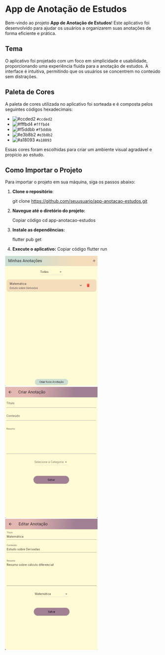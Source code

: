 # App de Anotação de Estudos

Bem-vindo ao projeto **App de Anotação de Estudos**! Este aplicativo foi desenvolvido para ajudar os usuários a organizarem suas anotações de forma eficiente e prática.

## Tema

O aplicativo foi projetado com um foco em simplicidade e usabilidade, proporcionando uma experiência fluida para a anotação de estudos. A interface é intuitiva, permitindo que os usuários se concentrem no conteúdo sem distrações.

## Paleta de Cores

A paleta de cores utilizada no aplicativo foi sorteada e é composta pelos seguintes códigos hexadecimais:

- ![#ccded2](https://via.placeholder.com/15/ccded2/000000?text=+) `#ccded2`
- ![#fffbd4](https://via.placeholder.com/15/fffbd4/000000?text=+) `#fffbd4`
- ![#f5ddbb](https://via.placeholder.com/15/f5ddbb/000000?text=+) `#f5ddbb`
- ![#e3b8b2](https://via.placeholder.com/15/e3b8b2/000000?text=+) `#e3b8b2`
- ![#a18093](https://via.placeholder.com/15/a18093/000000?text=+) `#a18093`

Essas cores foram escolhidas para criar um ambiente visual agradável e propício ao estudo.

## Como Importar o Projeto

Para importar o projeto em sua máquina, siga os passos abaixo:

1. **Clone o repositório**:
   
   git clone https://github.com/seuusuario/app-anotacao-estudos.git
   
3. **Navegue até o diretório do projeto:**
   
   Copiar código
   cd app-anotacao-estudos
     
3. **Instale as dependências:**

   flutter pub get

4. **Execute o aplicativo:**
   Copiar código
   flutter run


<p>
  <img src="/imagens/Captura de tela 2024-09-24 202830.png" alt="Texto Alternativo" width="300" style="display: inline-block; margin-right: 10px;">
  <img src="/imagens/Captura de tela 2024-09-24 202854.png" alt="Texto Alternativo" width="300" style="display: inline-block; margin-right: 10px;">
  <img src="/imagens/Captura de tela 2024-09-24 202921.png" alt="Texto Alternativo" width="300" style="display: inline-block;">
</p>
